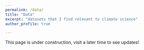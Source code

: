 ```yaml
---
permalink: /data/
title: "Data"
excerpt: "datasets that I find relevant to climate science"
author_profile: true

---
```


This page is under construction, visit a later time to see updates!
